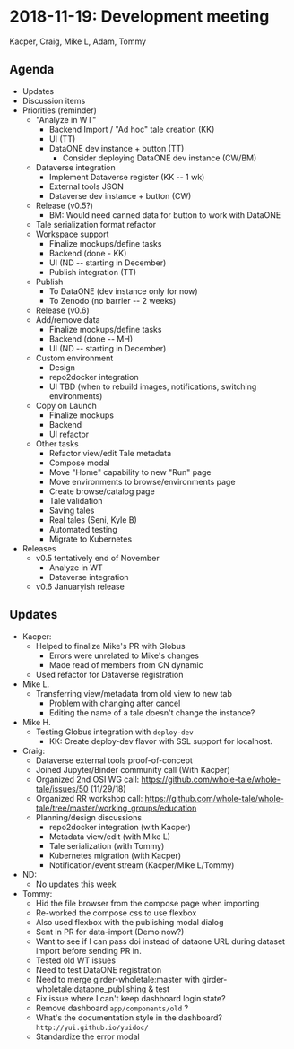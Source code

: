 2018-11-19: Development meeting
===============================
Kacper, Craig, Mike L, Adam, Tommy

Agenda
------
* Updates
* Discussion items
* Priorities (reminder)
    * "Analyze in WT"
        * Backend Import / "Ad hoc" tale creation (KK)
        * UI (TT)
        * DataONE dev instance + button (TT)
            * Consider deploying DataONE dev instance (CW/BM)
    * Dataverse integration
        * Implement Dataverse register (KK -- 1 wk)
        * External tools JSON
        * Dataverse dev instance + button (CW)
    * Release (v0.5?)
        * BM: Would need canned data for button to work with DataONE
    * Tale serialization format refactor
    * Workspace support
        * Finalize mockups/define tasks
        * Backend (done - KK)
        * UI (ND -- starting in December)
        * Publish integration (TT)
    * Publish
        * To DataONE (dev instance only for now)
        * To Zenodo (no barrier -- 2 weeks)
    * Release (v0.6)
    * Add/remove data
        * Finalize mockups/define tasks
        * Backend (done -- MH)
        * UI (ND -- starting in December)
    * Custom environment
        * Design 
        * repo2docker integration
        * UI TBD (when to rebuild images, notifications, switching environments)
    * Copy on Launch
        * Finalize mockups
        * Backend 
        * UI refactor
    * Other tasks 
        * Refactor view/edit Tale metadata
        * Compose modal
        * Move "Home" capability to new "Run" page
        * Move environments to browse/environments page
        * Create browse/catalog page
        * Tale validation
        * Saving tales
        * Real tales (Seni, Kyle B)
        * Automated testing
        * Migrate to Kubernetes
* Releases
    * v0.5 tentatively end of November
        * Analyze in WT
        * Dataverse integration
    * v0.6 Januaryish release


Updates
-------
* Kacper:
    * Helped to finalize Mike's PR with Globus
        * Errors were unrelated to Mike's changes
        * Made read of members from CN dynamic
    * Used refactor for Dataverse registration
* Mike L.
    * Transferring view/metadata from old view to new tab
        * Problem with changing after cancel
        * Editing the name of a tale doesn't change the instance? 
* Mike H.
    * Testing Globus integration with `deploy-dev`
        * KK: Create deploy-dev flavor with SSL support for localhost. 
* Craig:
    * Dataverse external tools proof-of-concept
    * Joined Jupyter/Binder community call (With Kacper)
    * Organized 2nd OSI WG call: https://github.com/whole-tale/whole-tale/issues/50 (11/29/18)
    * Organized RR workshop call: https://github.com/whole-tale/whole-tale/tree/master/working_groups/education
    * Planning/design discussions
        * repo2docker integration (with Kacper)
        * Metadata view/edit (with Mike L)
        * Tale serialization (with Tommy)
        * Kubernetes migration (with Kacper)
        * Notification/event stream (Kacper/Mike L/Tommy)
* ND:
    * No updates this week
* Tommy:
    * Hid the file browser from the compose page when importing
    * Re-worked the compose css to use flexbox
    * Also used flexbox with the publishing modal dialog
    * Sent in PR for data-import (Demo now?)
    * Want to see if I can pass doi instead of dataone URL during dataset import before sending PR in.
    * Tested old WT issues
    * Need to test DataONE registration
    * Need to merge girder-wholetale:master with girder-wholetale:dataone_publishing & test
    * Fix issue where I can't keep dashboard login state?
    * Remove dashboard `app/components/old` ?
    * What's the documentation style in the dashboard? `http://yui.github.io/yuidoc/`
    * Standardize the error modal
